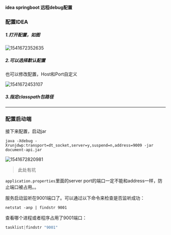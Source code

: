 #### idea springboot 远程debug配置

### 配置IDEA

##### 1.打开配置，如图

![1541672352635](C:\Users\sunyang\AppData\Local\Temp\1541672352635.png)

##### 2.可以选择默认配置

也可以修改配置，Host和Port自定义

![1541672453107](C:\Users\sunyang\AppData\Local\Temp\1541672453107.png)

##### 3.指定classpath包路径

--------------------------------------------------------------

### 配置启动端

接下来配置，启动jar

~~~shell
java -Xdebug -Xrunjdwp:transport=dt_socket,server=y,suspend=n,address=9009 -jar document-api.jar
~~~

![1541672820981](C:\Users\sunyang\AppData\Local\Temp\1541672820981.png)

> 此处有坑

`application.properties`里面的server port的端口一定不能和address一样，防止端口被占用。。

服务启动监听在9001端口了。可以通过以下命令来检查是否监听成功：

~~~shell
netstat -anp | findstr 9001
~~~

查看哪个进程或者程序占用了9001端口：

~~~java
tasklist|findstr "9001"
~~~







